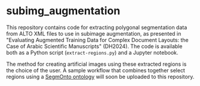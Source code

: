 # subimg_augmentation

This repository contains code for extracting polygonal segmentation data from ALTO XML files to use in subimage augmentation, as presented in "Evaluating Augmented Training Data for Complex Document Layouts: the Case of Arabic Scientific Manuscripts" (DH2024). The code is available both as a Python script (`extract-regions.py`) and a Jupyter notebook.

The method for creating artificial images using these extracted regions is the choice of the user. A sample workflow that combines together select regions using a [SegmOnto ontology](https://segmonto.github.io/) will soon be uploaded to this repository.
